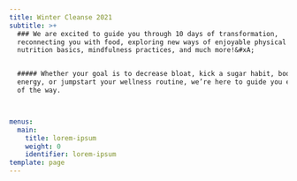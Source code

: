 ```yaml
---
title: Winter Cleanse 2021
subtitle: >+
  ### We are excited to guide you through 10 days of transformation,
  reconnecting you with food, exploring new ways of enjoyable physical activity,
  nutrition basics, mindfulness practices, and much more!&#xA;


  ##### Whether your goal is to decrease bloat, kick a sugar habit, boost your
  energy, or jumpstart your wellness routine, we’re here to guide you every step
  of the way.



menus:
  main:
    title: lorem-ipsum
    weight: 0
    identifier: lorem-ipsum
template: page
---
```

